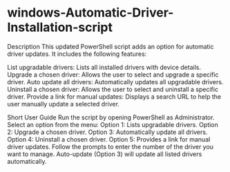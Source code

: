 # windows-Automatic-Driver-Installation-script

Description
This updated PowerShell script adds an option for automatic driver updates. It includes the following features:

List upgradable drivers: Lists all installed drivers with device details.
Upgrade a chosen driver: Allows the user to select and upgrade a specific driver.
Auto update all drivers: Automatically updates all upgradable drivers.
Uninstall a chosen driver: Allows the user to select and uninstall a specific driver.
Provide a link for manual updates: Displays a search URL to help the user manually update a selected driver.

Short User Guide
Run the script by opening PowerShell as Administrator.
Select an option from the menu:
Option 1: Lists upgradable drivers.
Option 2: Upgrade a chosen driver.
Option 3: Automatically update all drivers.
Option 4: Uninstall a chosen driver.
Option 5: Provides a link for manual driver updates.
Follow the prompts to enter the number of the driver you want to manage.
Auto-update (Option 3) will update all listed drivers automatically.
